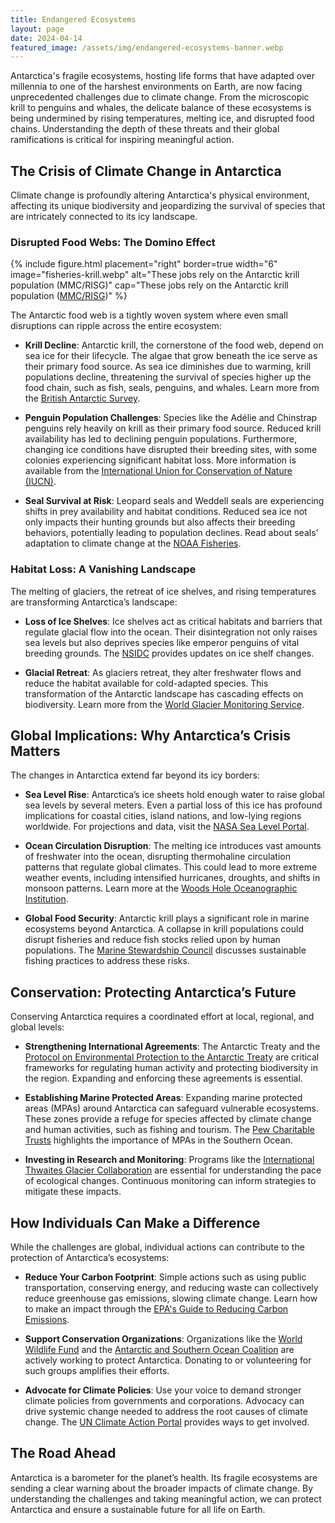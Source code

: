 ```yaml
---
title: Endangered Ecosystems
layout: page
date: 2024-04-14
featured_image: /assets/img/endangered-ecosystems-banner.webp
---
```


Antarctica's fragile ecosystems, hosting life forms that have adapted over
millennia to one of the harshest environments on Earth, are now facing
unprecedented challenges due to climate change. From the microscopic krill to
penguins and whales, the delicate balance of these ecosystems is being
undermined by rising temperatures, melting ice, and disrupted food chains.
Understanding the depth of these threats and their global ramifications is
critical for inspiring meaningful action.

## The Crisis of Climate Change in Antarctica

Climate change is profoundly altering Antarctica's physical environment,
affecting its unique biodiversity and jeopardizing the survival of species that
are intricately connected to its icy landscape.

### Disrupted Food Webs: The Domino Effect

{% include figure.html placement="right" border=true width="6"
   image="fisheries-krill.webp"
   alt="These jobs rely on the Antarctic krill population (MMC/RISG)"
   cap="These jobs rely on the Antarctic krill population ([MMC/RISG](https://www.mmc.gov/priority-topics/fisheries-interactions-with-marine-mammals/))"
%}

The Antarctic food web is a tightly woven system where even small disruptions
can ripple across the entire ecosystem:

- **Krill Decline**: Antarctic krill, the cornerstone of the food web, depend
  on sea ice for their lifecycle. The algae that grow beneath the ice serve as
  their primary food source. As sea ice diminishes due to warming, krill
  populations decline, threatening the survival of species higher up the food
  chain, such as fish, seals, penguins, and whales. Learn more from the
  [British Antarctic Survey](https://www.bas.ac.uk/).

- **Penguin Population Challenges**: Species like the Adélie and Chinstrap
  penguins rely heavily on krill as their primary food source. Reduced krill
  availability has led to declining penguin populations. Furthermore, changing
  ice conditions have disrupted their breeding sites, with some colonies
  experiencing significant habitat loss. More information is available from the
  [International Union for Conservation of Nature (IUCN)](https://www.iucn.org/).

- **Seal Survival at Risk**: Leopard seals and Weddell seals are experiencing
  shifts in prey availability and habitat conditions. Reduced sea ice not only
  impacts their hunting grounds but also affects their breeding behaviors,
  potentially leading to population declines. Read about seals' adaptation to
  climate change at the [NOAA Fisheries](https://www.fisheries.noaa.gov/).



### Habitat Loss: A Vanishing Landscape

The melting of glaciers, the retreat of ice shelves, and rising temperatures
are transforming Antarctica’s landscape:

- **Loss of Ice Shelves**: Ice shelves act as critical habitats and barriers
  that regulate glacial flow into the ocean. Their disintegration not only
  raises sea levels but also deprives species like emperor penguins of vital
  breeding grounds. The [NSIDC](https://nsidc.org/) provides updates on ice
  shelf changes.

- **Glacial Retreat**: As glaciers retreat, they alter freshwater flows and
  reduce the habitat available for cold-adapted species. This transformation of
  the Antarctic landscape has cascading effects on biodiversity. Learn more
  from the [World Glacier Monitoring Service](https://wgms.ch/).

## Global Implications: Why Antarctica’s Crisis Matters

The changes in Antarctica extend far beyond its icy borders:

- **Sea Level Rise**: Antarctica’s ice sheets hold enough water to raise global
  sea levels by several meters. Even a partial loss of this ice has profound
  implications for coastal cities, island nations, and low-lying regions
  worldwide. For projections and data, visit the [NASA Sea Level Portal](https://sealevel.nasa.gov/).

- **Ocean Circulation Disruption**: The melting ice introduces vast amounts of
  freshwater into the ocean, disrupting thermohaline circulation patterns that
  regulate global climates. This could lead to more extreme weather events,
  including intensified hurricanes, droughts, and shifts in monsoon patterns.
  Learn more at the [Woods Hole Oceanographic Institution](https://www.whoi.edu/).

- **Global Food Security**: Antarctic krill plays a significant role in marine
  ecosystems beyond Antarctica. A collapse in krill populations could disrupt
  fisheries and reduce fish stocks relied upon by human populations. The
  [Marine Stewardship Council](https://www.msc.org/) discusses sustainable
  fishing practices to address these risks.

## Conservation: Protecting Antarctica’s Future

Conserving Antarctica requires a coordinated effort at local, regional, and
global levels:

- **Strengthening International Agreements**: The Antarctic Treaty and the
  [Protocol on Environmental Protection to the Antarctic Treaty](https://www.ats.aq/e/ep.htm)
  are critical frameworks for regulating human activity and protecting
  biodiversity in the region. Expanding and enforcing these agreements is
  essential.

- **Establishing Marine Protected Areas**: Expanding marine protected areas
  (MPAs) around Antarctica can safeguard vulnerable ecosystems. These zones
  provide a refuge for species affected by climate change and human activities,
  such as fishing and tourism. The [Pew Charitable Trusts](https://www.pewtrusts.org/)
  highlights the importance of MPAs in the Southern Ocean.

- **Investing in Research and Monitoring**: Programs like the
  [International Thwaites Glacier Collaboration](https://www.bas.ac.uk/project/international-thwaites-glacier-collaboration/)
  are essential for understanding the pace of ecological changes. Continuous
  monitoring can inform strategies to mitigate these impacts.

## How Individuals Can Make a Difference

While the challenges are global, individual actions can contribute to the
protection of Antarctica’s ecosystems:

- **Reduce Your Carbon Footprint**: Simple actions such as using public
  transportation, conserving energy, and reducing waste can collectively reduce
  greenhouse gas emissions, slowing climate change. Learn how to make an impact
  through the [EPA's Guide to Reducing Carbon Emissions](https://www.epa.gov/ghgemissions).

- **Support Conservation Organizations**: Organizations like the
  [World Wildlife Fund](https://www.worldwildlife.org/) and the
  [Antarctic and Southern Ocean Coalition](https://www.asoc.org/) are actively
  working to protect Antarctica. Donating to or volunteering for such groups
  amplifies their efforts.

- **Advocate for Climate Policies**: Use your voice to demand stronger climate
  policies from governments and corporations. Advocacy can drive systemic
  change needed to address the root causes of climate change. The
  [UN Climate Action Portal](https://www.un.org/en/climatechange/un-climate-action)
  provides ways to get involved.

## The Road Ahead

Antarctica is a barometer for the planet’s health. Its fragile ecosystems are
sending a clear warning about the broader impacts of climate change. By
understanding the challenges and taking meaningful action, we can protect
Antarctica and ensure a sustainable future for all life on Earth.
